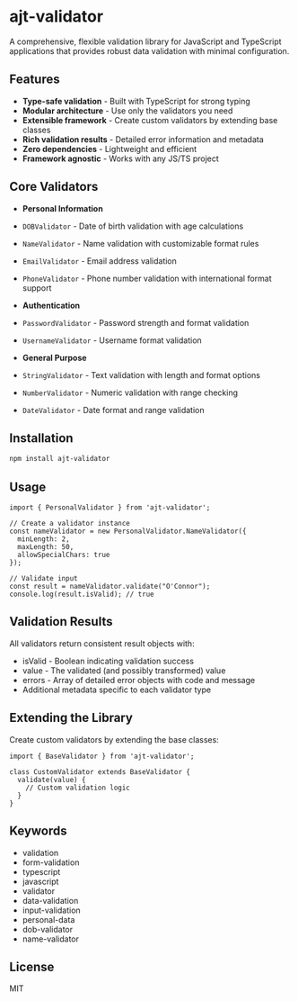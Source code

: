 # ajt-validator

A comprehensive, flexible validation library for JavaScript and TypeScript applications that provides robust data validation with minimal configuration.

## Features

- **Type-safe validation** - Built with TypeScript for strong typing
- **Modular architecture** - Use only the validators you need
- **Extensible framework** - Create custom validators by extending base classes
- **Rich validation results** - Detailed error information and metadata
- **Zero dependencies** - Lightweight and efficient
- **Framework agnostic** - Works with any JS/TS project

## Core Validators

- **Personal Information**
 - `DOBValidator` - Date of birth validation with age calculations
 - `NameValidator` - Name validation with customizable format rules
 - `EmailValidator` - Email address validation
 - `PhoneValidator` - Phone number validation with international format support

- **Authentication**
 - `PasswordValidator` - Password strength and format validation
 - `UsernameValidator` - Username format validation

- **General Purpose**
 - `StringValidator` - Text validation with length and format options
 - `NumberValidator` - Numeric validation with range checking
 - `DateValidator` - Date format and range validation

## Installation

```bash
npm install ajt-validator

```

## Usage

```
import { PersonalValidator } from 'ajt-validator';

// Create a validator instance
const nameValidator = new PersonalValidator.NameValidator({
  minLength: 2,
  maxLength: 50,
  allowSpecialChars: true
});

// Validate input
const result = nameValidator.validate("O'Connor");
console.log(result.isValid); // true

```

## Validation Results
All validators return consistent result objects with:

- isValid - Boolean indicating validation success
- value - The validated (and possibly transformed) value
- errors - Array of detailed error objects with code and message
- Additional metadata specific to each validator type

## Extending the Library
Create custom validators by extending the base classes:

```
import { BaseValidator } from 'ajt-validator';

class CustomValidator extends BaseValidator {
  validate(value) {
    // Custom validation logic
  }
}

```
## Keywords
- validation
- form-validation
- typescript
- javascript
- validator
- data-validation
- input-validation
- personal-data
- dob-validator
- name-validator

## License
MIT
